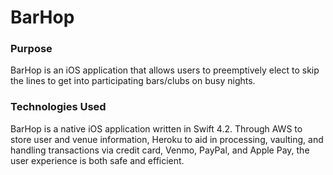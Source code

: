 # BarHop

### Purpose
BarHop is an iOS application that allows users to preemptively elect to skip the lines to get into participating bars/clubs on busy nights.

### Technologies Used
BarHop is a native iOS application written in Swift 4.2. Through AWS to store user and venue information, Heroku to aid in processing, vaulting, and handling transactions via credit card, Venmo, PayPal, and Apple Pay, the user experience is both safe and efficient.
